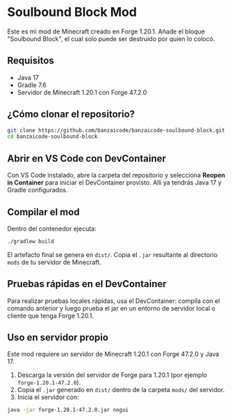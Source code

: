 # Soulbound Block Mod

Este es mi mod de Minecraft creado en Forge 1.20.1. Añade el bloque "Soulbound Block", el cual solo puede ser destruido por quien lo colocó.

## Requisitos

- Java 17
- Gradle 7.6
- Servidor de Minecraft 1.20.1 con Forge 47.2.0

## ¿Cómo clonar el repositorio?

```bash
git clone https://github.com/banzaicode/banzaicode-soulbound-block.git
cd banzaicode-soulbound-block
```

## Abrir en VS Code con DevContainer

Con VS Code instalado, abre la carpeta del repositorio y selecciona **Reopen in Container** para iniciar el DevContainer provisto. Allí ya tendrás Java 17 y Gradle configurados.

## Compilar el mod

Dentro del contenedor ejecuta:

```bash
./gradlew build
```

El artefacto final se genera en `dist/`. Copia el `.jar` resultante al directorio `mods` de tu servidor de Minecraft.

## Pruebas rápidas en el DevContainer

Para realizar pruebas locales rápidas, usa el DevContainer: compila con el comando anterior y luego prueba el jar en un entorno de servidor local o cliente que tenga Forge 1.20.1.

## Uso en servidor propio

Este mod requiere un servidor de Minecraft 1.20.1 con Forge 47.2.0 y Java 17.

1. Descarga la versión del servidor de Forge para 1.20.1 (por ejemplo `forge-1.20.1-47.2.0`).
2. Copia el `.jar` generado en `dist/` dentro de la carpeta `mods/` del servidor.
3. Inicia el servidor con:

```bash
java -jar forge-1.20.1-47.2.0.jar nogui
```
